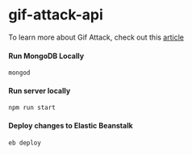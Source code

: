 # gif-attack-api
To learn more about Gif Attack, check out this [article](https://medium.com/@rushilrshah1/gif-attack-a-real-time-competitive-game-room-92b22c62c10c)
#### Run MongoDB Locally
`mongod`
#### Run server locally
`npm run start`
#### Deploy changes to Elastic Beanstalk
`eb deploy`

